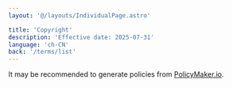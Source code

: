 ```yaml
---
layout: '@/layouts/IndividualPage.astro'

title: 'Copyright'
description: 'Effective date: 2025-07-31'
language: 'ch-CN'
back: '/terms/list'
---
```


It may be recommended to generate policies from [PolicyMaker.io](https://policymaker.io).
